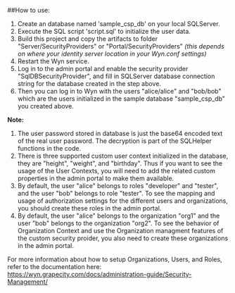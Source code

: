 ##How to use:

1. Create an database named 'sample_csp_db' on your local SQLServer.
2. Execute the SQL script 'script.sql' to initialize the user data.
3. Build this project and copy the artifacts to folder "Server/SecurityProviders" or "Portal/SecurityProviders" *(this depends on where your identity server location in your Wyn.conf settings)*
4. Restart the Wyn service.
5. Log in to the admin portal and enable the security provider "SqlDBSecurityProvider", and fill in SQLServer database connection string for the database created in the step above.
6. Then you can log in to Wyn with the users "alice/alice" and "bob/bob" which are the users initialized in the sample database "sample_csp_db" you created above.

**Note:**

1. The user password stored in database is just the base64 encoded text of the real user password. The decryption is part of the SQLHelper functions in the code.
2. There is three supported custom user context initialized in the database, they are "height", "weight", and "birthday". Thus if you want to see the usage of the User Contexts, you will need to add the related custom properties in the admin portal to make them available.
3. By default, the user "alice" belongs to roles "developer" and "tester", and the user "bob" belongs to role "tester". To see the mapping and usage of authorization settings for the different users and organizations, you should create these roles in the admin portal.
4. By default, the user "alice" belongs to the organization "org1" and the user "bob" belongs to the organization "org2". To see the behavior of Organization Context and use the Organization managment features of the custom security proider, you also need to create these organizations in the admin portal.

For more information about how to setup Organizations, Users, and Roles, refer to the documentation here: https://wyn.grapecity.com/docs/administration-guide/Security-Management/ 
